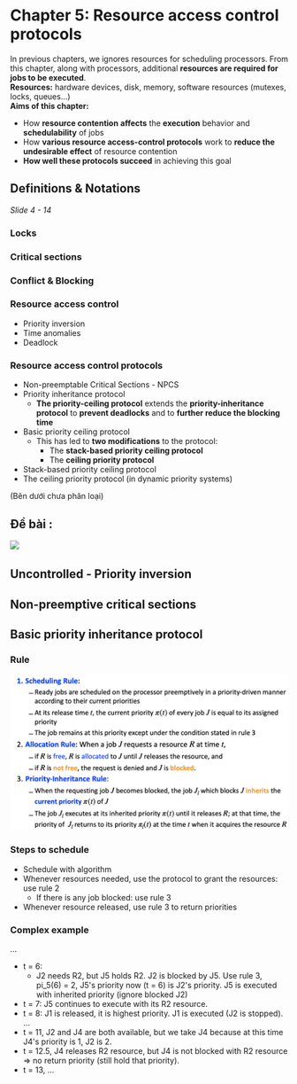 # Chapter 5: Resource access control protocols
In previous chapters, we ignores resources for scheduling processors. From this chapter, along with processors, additional **resources are required for jobs to be executed**.  
**Resources:** hardware devices, disk, memory, software resources (mutexes, locks, queues...)  
**Aims of this chapter:**
- How **resource contention** **affects** the **execution** behavior and **schedulability** of jobs 
- How **various resource access-control protocols** work to **reduce the undesirable effect** of resource contention 
- **How well these protocols succeed** in achieving this goal

## Definitions & Notations 
*Slide 4 - 14*
### Locks
### Critical sections
### Conflict & Blocking
### Resource access control
- Priority inversion
- Time anomalies
- Deadlock

### Resource access control protocols
- Non-preemptable Critical Sections - NPCS 
- Priority inheritance protocol
  - **The priority-ceiling protocol** extends the **priority-inheritance protocol** to **prevent deadlocks** and to **further reduce the blocking time**
- Basic priority ceiling protocol 
  - This has led to **two modifications** to the protocol:
    - The **stack-based priority ceiling protocol**
    - The **ceiling priority protocol**
- Stack-based priority ceiling protocol
- The ceiling priority protocol (in dynamic priority systems)




(Bên dưới chưa phân loại)
## Đề bài :
![](/assets/img/2020-06-03-10-09-49.png)

## Uncontrolled - Priority inversion

## Non-preemptive critical sections

## Basic priority inheritance protocol
### Rule
![](/assets/img/2020-05-27-11-16-31.png)

### Steps to schedule
- Schedule with algorithm
- Whenever resources needed, use the protocol to grant the resources: use rule 2
  - If there is any job blocked: use rule 3
- Whenever resource released, use rule 3 to return priorities

### Complex example
...
- t = 6:
  - J2 needs R2, but J5 holds R2. J2 is blocked by J5. Use rule 3, pi_5(6) = 2,  J5's priority now (t = 6) is J2's priority. J5 is executed with inherited priority (ignore blocked J2)
- t = 7: J5 continues to execute with its R2 resource.
- t = 8: J1 is released, it is highest priority. J1 is executed (J2 is stopped).   
...
- t = 11, J2 and J4 are both available, but we take J4 because at this time J4's priority is 1, J2 is 2.
- t = 12.5, J4 releases R2 resource, but J4 is not blocked with R2 resource => no return priority (still hold that priority).
- t = 13, ...